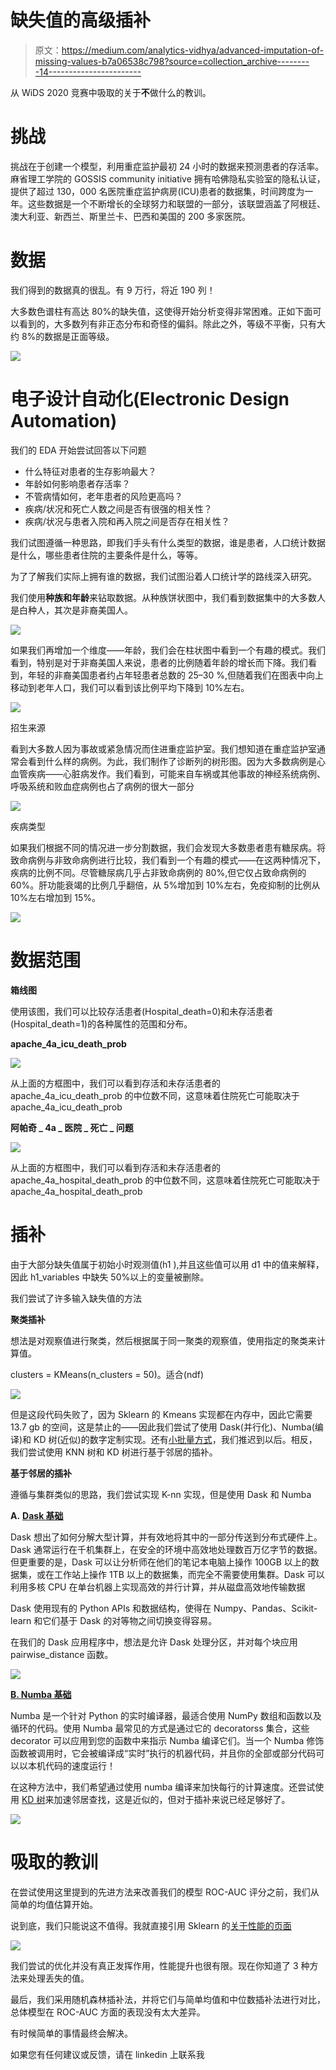 # 缺失值的高级插补

> 原文：<https://medium.com/analytics-vidhya/advanced-imputation-of-missing-values-b7a06538c798?source=collection_archive---------14----------------------->

从 WiDS 2020 竞赛中吸取的关于**不**做什么的教训。

# 挑战

挑战在于创建一个模型，利用重症监护最初 24 小时的数据来预测患者的存活率。麻省理工学院的 GOSSIS community initiative 拥有哈佛隐私实验室的隐私认证，提供了超过 130，000 名医院重症监护病房(ICU)患者的数据集，时间跨度为一年。这些数据是一个不断增长的全球努力和联盟的一部分，该联盟涵盖了阿根廷、澳大利亚、新西兰、斯里兰卡、巴西和美国的 200 多家医院。

# 数据

我们得到的数据真的很乱。有 9 万行，将近 190 列！

大多数色谱柱有高达 80%的缺失值，这使得开始分析变得非常困难。正如下面可以看到的，大多数列有非正态分布和奇怪的偏斜。除此之外，等级不平衡，只有大约 8%的数据是正面等级。

![](img/b7b4b973fa21f9d37c1c62fe7b9100a8.png)

# 电子设计自动化(Electronic Design Automation)

我们的 EDA 开始尝试回答以下问题

*   什么特征对患者的生存影响最大？
*   年龄如何影响患者存活率？
*   不管病情如何，老年患者的风险更高吗？
*   疾病/状况和死亡人数之间是否有很强的相关性？
*   疾病/状况与患者入院和再入院之间是否存在相关性？

我们试图遵循一种思路，即我们手头有什么类型的数据，谁是患者，人口统计数据是什么，哪些患者住院的主要条件是什么，等等。

为了了解我们实际上拥有谁的数据，我们试图沿着人口统计学的路线深入研究。

我们使用**种族和年龄**来钻取数据。从种族饼状图中，我们看到数据集中的大多数人是白种人，其次是非裔美国人。

![](img/668c6cb762c8b53bd5f6510f7523d6ca.png)

如果我们再增加一个维度——年龄，我们会在柱状图中看到一个有趣的模式。我们看到，特别是对于非裔美国人来说，患者的比例随着年龄的增长而下降。我们看到，年轻的非裔美国患者约占年轻患者总数的 25–30 %,但随着我们在图表中向上移动到老年人口，我们可以看到该比例平均下降到 10%左右。

![](img/2f5b807d6e77bb491151a17e17d9c035.png)

招生来源

看到大多数人因为事故或紧急情况而住进重症监护室。我们想知道在重症监护室通常会看到什么样的病例。为此，我们制作了诊断列的树形图。因为大多数病例是心血管疾病——心脏病发作。我们看到，可能来自车祸或其他事故的神经系统病例、呼吸系统和败血症病例也占了病例的很大一部分

![](img/08ae28b4443905815af85d317c3500a2.png)

疾病类型

如果我们根据不同的情况进一步分割数据，我们会发现大多数患者患有糖尿病。将致命病例与非致命病例进行比较，我们看到一个有趣的模式——在这两种情况下，疾病的比例不同。尽管糖尿病几乎占非致命病例的 80%,但它仅占致命病例的 60%。肝功能衰竭的比例几乎翻倍，从 5%增加到 10%左右，免疫抑制的比例从 10%左右增加到 15%。

![](img/3ba12825df378ea7e7b54f48e8495d1a.png)

# 数据范围

**箱线图**

使用该图，我们可以比较存活患者(Hospital_death=0)和未存活患者(Hospital_death=1)的各种属性的范围和分布。

**apache_4a_icu_death_prob**

![](img/82603c2eaf20823eb3c243d126e51726.png)

从上面的方框图中，我们可以看到存活和未存活患者的 apache_4a_icu_death_prob 的中位数不同，这意味着住院死亡可能取决于 apache_4a_icu_death_prob

**阿帕奇 _ 4a _ 医院 _ 死亡 _ 问题**

![](img/c2581c69faf985efc2c9ab4de6c7575f.png)

从上面的方框图中，我们可以看到存活和未存活患者的 apache_4a_hospital_death_prob 的中位数不同，这意味着住院死亡可能取决于 apache_4a_hospital_death_prob

# **插补**

由于大部分缺失值属于初始小时观测值(h1 ),并且这些值可以用 d1 中的值来解释，因此 h1_variables 中缺失 50%以上的变量被删除。

我们尝试了许多输入缺失值的方法

**聚类插补**

想法是对观察值进行聚类，然后根据属于同一聚类的观察值，使用指定的聚类来计算值。

clusters = KMeans(n_clusters = 50)。适合(ndf)

![](img/9da57ea5a6983d42447335c9503653e0.png)

但是这段代码失败了，因为 Sklearn 的 Kmeans 实现都在内存中，因此它需要 13.7 gb 的空间，这是禁止的——因此我们尝试了使用 Dask(并行化)、Numba(编译)和 KD 树(近似)的数字定制实现。还有[小批量方式](https://scikit-learn.org/stable/modules/clustering.html#mini-batch-kmeans)，我们推迟到以后。相反，我们尝试使用 KNN 树和 KD 树进行基于邻居的插补。

**基于邻居的插补**

遵循与集群类似的思路，我们尝试实现 K-nn 实现，但是使用 Dask 和 Numba

**A.** [**Dask 基础**](https://docs.dask.org/en/latest/why.html)

Dask 想出了如何分解大型计算，并有效地将其中的一部分传送到分布式硬件上。Dask 通常运行在千机集群上，在安全的环境中高效地处理数百万亿字节的数据。但更重要的是，Dask 可以让分析师在他们的笔记本电脑上操作 100GB 以上的数据集，或在工作站上操作 1TB 以上的数据集，而完全不需要使用集群。Dask 可以利用多核 CPU 在单台机器上实现高效的并行计算，并从磁盘高效地传输数据

Dask 使用现有的 Python APIs 和数据结构，使得在 Numpy、Pandas、Scikit-learn 和它们基于 Dask 的对等物之间切换变得容易。

在我们的 Dask 应用程序中，想法是允许 Dask 处理分区，并对每个块应用 pairwise_distance 函数。

![](img/bb6d8f00c3537f3bebbde3c995ff12e8.png)

[**B. Numba 基础**](https://github.com/numba/numba)

Numba 是一个针对 Python 的实时编译器，最适合使用 NumPy 数组和函数以及循环的代码。使用 Numba 最常见的方式是通过它的 decoratorss 集合，这些 decorator 可以应用到您的函数中来指示 Numba 编译它们。当一个 Numba 修饰函数被调用时，它会被编译成“实时”执行的机器代码，并且你的全部或部分代码可以以本机代码的速度运行！

在这种方法中，我们希望通过使用 numba 编译来加快每行的计算速度。还尝试使用 [KD 树](https://scikit-learn.org/stable/modules/generated/sklearn.neighbors.KDTree.html)来加速邻居查找，这是近似的，但对于插补来说已经足够好了。

![](img/d14c8c8d5696e6ec22554ba94dd4c796.png)

# 吸取的教训

在尝试使用这里提到的先进方法来改善我们的模型 ROC-AUC 评分之前，我们从简单的均值估算开始。

说到底，我们只能说这不值得。我就直接引用 Sklearn 的[关于性能的页面](https://scikit-learn.org/stable/developers/performance.html)

![](img/e21680e5a39b27f7ebe22474ab8ceefb.png)

我们尝试的优化并没有真正发挥作用，性能提升也很有限。现在你知道了 3 种方法来处理丢失的值。

最后，我们采用随机森林插补法，并将它们与简单均值和中位数插补法进行对比，总体模型在 ROC-AUC 方面的表现没有太大差异。

有时候简单的事情最终会解决。

如果您有任何建议或反馈，请在 linkedin 上联系我
